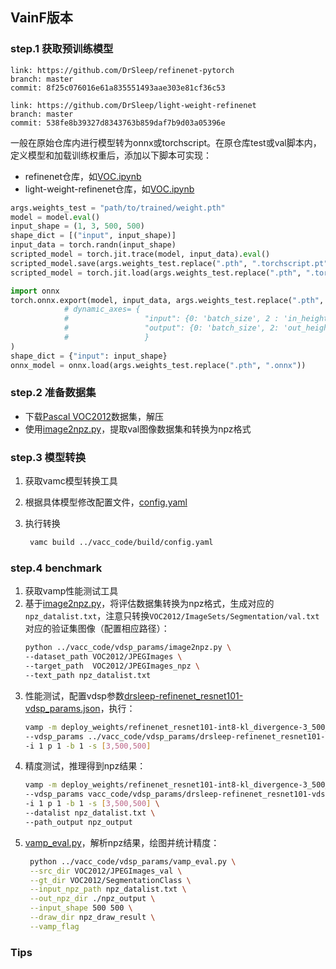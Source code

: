 ## VainF版本

### step.1 获取预训练模型

```
link: https://github.com/DrSleep/refinenet-pytorch
branch: master
commit: 8f25c076016e61a835551493aae303e81cf36c53

link: https://github.com/DrSleep/light-weight-refinenet
branch: master
commit: 538fe8b39327d8343763b859daf7b9d03a05396e
```

一般在原始仓库内进行模型转为onnx或torchscript。在原仓库test或val脚本内，定义模型和加载训练权重后，添加以下脚本可实现：

- refinenet仓库，如[VOC.ipynb](https://github.com/DrSleep/refinenet-pytorch/blob/master/examples/notebooks/VOC.ipynb)
- light-weight-refinenet仓库，如[VOC.ipynb](https://github.com/DrSleep/light-weight-refinenet/blob/master/examples/notebooks/VOC.ipynb)

```python
args.weights_test = "path/to/trained/weight.pth"
model = model.eval()
input_shape = (1, 3, 500, 500)
shape_dict = [("input", input_shape)]
input_data = torch.randn(input_shape)
scripted_model = torch.jit.trace(model, input_data).eval()
scripted_model.save(args.weights_test.replace(".pth", ".torchscript.pt"))
scripted_model = torch.jit.load(args.weights_test.replace(".pth", ".torchscript.pt"))

import onnx
torch.onnx.export(model, input_data, args.weights_test.replace(".pth", ".onnx"), input_names=["input"], output_names=["output"], opset_version=11,
            # dynamic_axes= {
            #                 "input": {0: 'batch_size', 2 : 'in_height', 3: 'in_width'},
            #                 "output": {0: 'batch_size', 2: 'out_height', 3:'out_width'}
            #                 }
)
shape_dict = {"input": input_shape}
onnx_model = onnx.load(args.weights_test.replace(".pth", ".onnx"))
```


### step.2 准备数据集
- 下载[Pascal VOC2012](http://host.robots.ox.ac.uk/pascal/VOC/voc2012/)数据集，解压
- 使用[image2npz.py](../vacc_code/vdsp_params/image2npz.py)，提取val图像数据集和转换为npz格式


### step.3 模型转换
1. 获取vamc模型转换工具
2. 根据具体模型修改配置文件，[config.yaml](../vacc_code/build/config.yaml)
3. 执行转换

   ```bash
    vamc build ../vacc_code/build/config.yaml
   ```

### step.4 benchmark
1. 获取vamp性能测试工具
2. 基于[image2npz.py](../vacc_code/vdsp_params/image2npz.py)，将评估数据集转换为npz格式，生成对应的`npz_datalist.txt`，注意只转换`VOC2012/ImageSets/Segmentation/val.txt`对应的验证集图像（配置相应路径）：
    ```bash
    python ../vacc_code/vdsp_params/image2npz.py \
    --dataset_path VOC2012/JPEGImages \
    --target_path  VOC2012/JPEGImages_npz \
    --text_path npz_datalist.txt
    ```
3. 性能测试，配置vdsp参数[drsleep-refinenet_resnet101-vdsp_params.json](../vacc_code/vdsp_params/drsleep-refinenet_resnet101-vdsp_params.json)，执行：
    ```bash
    vamp -m deploy_weights/refinenet_resnet101-int8-kl_divergence-3_500_500-vacc/refinenet_resnet101 \
    --vdsp_params ../vacc_code/vdsp_params/drsleep-refinenet_resnet101-vdsp_params.json \
    -i 1 p 1 -b 1 -s [3,500,500]
    ```
4. 精度测试，推理得到npz结果：
    ```bash
    vamp -m deploy_weights/refinenet_resnet101-int8-kl_divergence-3_500_500-vacc/refinenet_resnet101 \
    --vdsp_params vacc_code/vdsp_params/drsleep-refinenet_resnet101-vdsp_params.json \
    -i 1 p 1 -b 1 -s [3,500,500] \
    --datalist npz_datalist.txt \
    --path_output npz_output
    ```
5. [vamp_eval.py](../vacc_code/vdsp_params/vamp_eval.py)，解析npz结果，绘图并统计精度：
   ```bash
    python ../vacc_code/vdsp_params/vamp_eval.py \
    --src_dir VOC2012/JPEGImages_val \
    --gt_dir VOC2012/SegmentationClass \
    --input_npz_path npz_datalist.txt \
    --out_npz_dir ./npz_output \
    --input_shape 500 500 \
    --draw_dir npz_draw_result \
    --vamp_flag
   ```


### Tips
